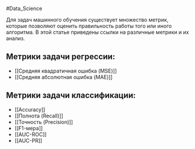 #Data_Science 

Для задач машинного обучения существует множество метрик, которые позволяют оценить правильность работы того или иного алгоритма. В этой статье приведены ссылки на различные метрики и их анализ.

## Метрики задачи регрессии:
- [[Средняя квадратичная ошибка (MSE)]]
- [[Средняя абсолютная ошибка (MAE)]]

## Метрики задачи классификации:
- [[Accuracy]]
- [[Полнота (Recall)]]
- [[Точность (Precision)]]
- [[F1-мера]]
- [[AUC-ROC]]
- [[AUC-PR]]
